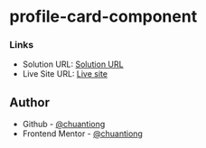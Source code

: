 # profile-card-component

### Links

- Solution URL: [Solution URL](https://www.frontendmentor.io/solutions/profile-card-component-8IODMx2xwa)
- Live Site URL: [Live site](https://chuantiong.github.io/profile-card-component/)

## Author

- Github - [@chuantiong](https://github.com/chuantiong)
- Frontend Mentor - [@chuantiong](https://www.frontendmentor.io/profile/chuantiong)
